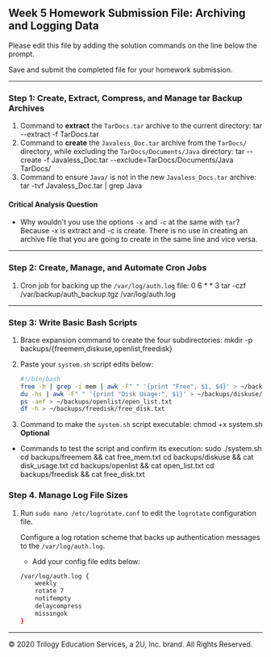 ## Week 5 Homework Submission File: Archiving and Logging Data

Please edit this file by adding the solution commands on the line below the prompt.

Save and submit the completed file for your homework submission.

---

### Step 1: Create, Extract, Compress, and Manage tar Backup Archives

1. Command to **extract** the `TarDocs.tar` archive to the current directory:
    tar --extract -f TarDocs.tar
2. Command to **create** the `Javaless_Doc.tar` archive from the `TarDocs/` directory, while excluding the `TarDocs/Documents/Java` directory:
    tar --create -f Javaless_Doc.tar --exclude=TarDocs/Documents/Java TarDocs/
3. Command to ensure `Java/` is not in the new `Javaless_Docs.tar` archive:
    tar -tvf Javaless_Doc.tar | grep Java

#### Critical Analysis Question

- Why wouldn't you use the options `-x` and `-c` at the same with `tar`?
    Because -x is extract and -c is create. There is no use in creating an archive file that you are going to create in the same line and vice versa.
---

### Step 2: Create, Manage, and Automate Cron Jobs

1. Cron job for backing up the `/var/log/auth.log` file:
    0 6 * * 3 tar -czf /var/backup/auth_backup.tgz /var/log/auth.log
---

### Step 3: Write Basic Bash Scripts

1. Brace expansion command to create the four subdirectories:
    mkdir -p backups/{freemem,diskuse,openlist,freedisk}
2. Paste your `system.sh` script edits below:

    ```bash
    #!/bin/bash
    free -h | grep -i mem | awk -F" " '{print "Free", $1, $4}' > ~/backups/freemem/free_mem.txt
    du -hs | awk -F" " '{print "Disk Usage:", $1}' > ~/backups/diskuse/disk_usage.txt
    ps -aef > ~/backups/openlist/open_list.txt
    df -h > ~/backups/freedisk/free_disk.txt
    ```

3. Command to make the `system.sh` script executable:
    chmod +x system.sh
**Optional**
- Commands to test the script and confirm its execution:
    sudo ./system.sh
    cd backups/freemem && cat free_mem.txt
    cd backups/diskuse && cat disk_usage.txt
    cd backups/openlist && cat open_list.txt
    cd backups/freedisk && cat free_disk.txt

### Step 4. Manage Log File Sizes
 
1. Run `sudo nano /etc/logrotate.conf` to edit the `logrotate` configuration file. 

    Configure a log rotation scheme that backs up authentication messages to the `/var/log/auth.log`.

    - Add your config file edits below:

    ```bash
    /var/log/auth.log {
        weekly
        rotate 7
        notifempty
        delaycompress
        missingok
    }
    ```
---
© 2020 Trilogy Education Services, a 2U, Inc. brand. All Rights Reserved.